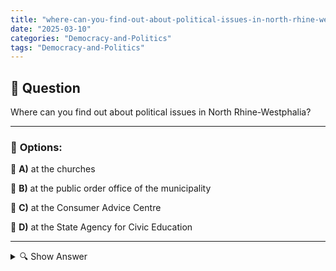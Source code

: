 ```yaml
---
title: "where-can-you-find-out-about-political-issues-in-north-rhine-westphalia"
date: "2025-03-10"
categories: "Democracy-and-Politics"
tags: "Democracy-and-Politics"
---
```


## 📌 **Question**

Where can you find out about political issues in North Rhine-Westphalia?



---

### 📝 **Options:**

🔘 **A)** at the churches

🔘 **B)** at the public order office of the municipality

🔘 **C)** at the Consumer Advice Centre

🔘 **D)** at the State Agency for Civic Education

---

<details>
  <summary>🔍 Show Answer</summary>

  <p>
💡  <b>Correct Answer:</b>  d
  </p>
  <p>
    📖<b>Explanation:</b>
    In North Rhine-Westphalia, there are various contact points to find out about political topics. The **State Agency for Civic Education** offers extensive materials and events on current and historical political issues. While churches often deal with social and ethical issues, **public order offices** are responsible for public safety and the **Consumer Center** advises primarily on consumer rights. These differences help to understand which institution is best suited to receive specific political information.
  </p>
</details>
